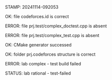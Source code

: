 STAMP: 20241114-092053
OK: file codeforces.id is correct
ERROR: file prj.test/complex_doctest.cpp is absent
ERROR: file prj.test/complex_test.cpp is absent
OK: CMake generator successed
OK: folder prj.codeforces structure is correct
ERROR: lab complex - test build failed
STATUS: lab rational - test-failed
